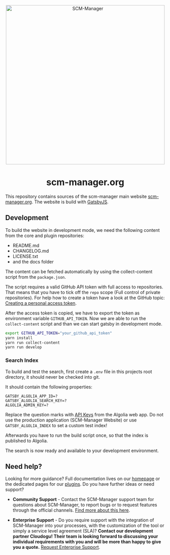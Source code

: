 <p align="center">
  <a href="https://scm-manager.org/">
    <img alt="SCM-Manager" src="https://download.scm-manager.org/images/logo/scm-manager_logo.png" width="500" />
  </a>
</p>
<h1 align="center">
  scm-manager.org
</h1>

This repository contains sources of the scm-manager main website [scm-manager.org](https://scm-manager.org).
The website is build with [GatsbyJS](https://www.gatsbyjs.org/).

## Development

To build the website in development mode, we need the following content from the core and plugin repositories:

* README.md
* CHANGELOG.md
* LICENSE.txt
* and the docs folder

The content can be fetched automatically by using the collect-content script from the `package.json`.

The script requires a valid GitHub API token with full access to repositories. That means that you have to tick off the `repo` scope (Full control of private repositories). For help how to create a token have a look at the GitHub topic:  
[Creating a personal access token](https://help.github.com/en/github/authenticating-to-github/creating-a-personal-access-token-for-the-command-line).

After the access token is copied, we have to export the token as environment variable `GITHUB_API_TOKEN`.
Now we are able to run the `collect-content` script and than we can start gatsby in development mode.

```bash
export GITHUB_API_TOKEN="your_github_api_token"
yarn install
yarn run collect-content
yarn run develop
```

### Search Index

To build and test the search, first create a `.env` file in this projects root directory, it should never be checked into git.

It should contain the following properties:
```
GATSBY_ALGOLIA_APP_ID=?
GATSBY_ALGOLIA_SEARCH_KEY=?
ALGOLIA_ADMIN_KEY=?
```
Replace the question marks with [API Keys](https://www.algolia.com/account/api-keys/all) from the Algolia web app.
Do not use the production application (SCM-Manager Website) or use `GATSBY_ALGOLIA_INDEX` to set a custom test index!

Afterwards you have to run the build script once, so that the index is published to Algolia.

The search is now ready and available to your development environment.

## Need help?

Looking for more guidance? Full documentation lives on our [homepage](https://scm-manager.org/docs/) or the dedicated pages for our [plugins](https://scm-manager.org/plugins/). Do you have further ideas or need support?

- **Community Support** - Contact the SCM-Manager support team for questions about SCM-Manager, to report bugs or to request features through the official channels. [Find more about this here](https://scm-manager.org/support/).

- **Enterprise Support** - Do you require support with the integration of SCM-Manager into your processes, with the customization of the tool or simply a service level agreement (SLA)? **Contact our development partner Cloudogu! Their team is looking forward to discussing your individual requirements with you and will be more than happy to give you a quote.** [Request Enterprise Support](https://cloudogu.com/en/scm-manager-enterprise/).
